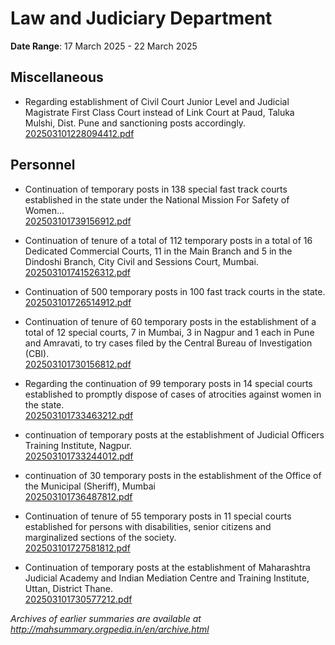 # Law and Judiciary Department

**Date Range**: 17 March 2025 - 22 March 2025


## Miscellaneous
- Regarding establishment of Civil Court Junior Level and Judicial Magistrate First Class Court instead of Link Court at Paud, Taluka Mulshi, Dist. Pune and sanctioning posts accordingly.\
  [202503101228094412.pdf](https://gr.maharashtra.gov.in/Site/Upload/Government%20Resolutions/English/202503101228094412.pdf)

## Personnel
- Continuation of temporary posts in 138 special fast track courts established in the state under the National Mission For Safety of Women...\
  [202503101739156912.pdf](https://gr.maharashtra.gov.in/Site/Upload/Government%20Resolutions/English/202503101739156912.pdf)

- Continuation of tenure of a total of 112 temporary posts in a total of 16 Dedicated Commercial Courts, 11 in the Main Branch and 5 in the Dindoshi Branch, City Civil and Sessions Court, Mumbai.\
  [202503101741526312.pdf](https://gr.maharashtra.gov.in/Site/Upload/Government%20Resolutions/English/202503101741526312.pdf)

- Continuation of 500 temporary posts in 100 fast track courts in the state.\
  [202503101726514912.pdf](https://gr.maharashtra.gov.in/Site/Upload/Government%20Resolutions/English/202503101726514912.pdf)

- Continuation of tenure of 60 temporary posts in the establishment of a total of 12 special courts, 7 in Mumbai, 3 in Nagpur and 1 each in Pune and Amravati, to try cases filed by the Central Bureau of Investigation (CBI).\
  [202503101730156812.pdf](https://gr.maharashtra.gov.in/Site/Upload/Government%20Resolutions/English/202503101730156812.pdf)

- Regarding the continuation of 99 temporary posts in 14 special courts established to promptly dispose of cases of atrocities against women in the state.\
  [202503101733463212.pdf](https://gr.maharashtra.gov.in/Site/Upload/Government%20Resolutions/English/202503101733463212.pdf)

- continuation of temporary posts at the establishment of Judicial Officers Training Institute, Nagpur.\
  [202503101733244012.pdf](https://gr.maharashtra.gov.in/Site/Upload/Government%20Resolutions/English/202503101733244012.pdf)

- continuation of 30 temporary posts in the establishment of the Office of the Municipal (Sheriff), Mumbai\
  [202503101736487812.pdf](https://gr.maharashtra.gov.in/Site/Upload/Government%20Resolutions/English/202503101736487812.pdf)

- Continuation of tenure of 55 temporary posts in 11 special courts established for persons with disabilities, senior citizens and marginalized sections of the society.\
  [202503101727581812.pdf](https://gr.maharashtra.gov.in/Site/Upload/Government%20Resolutions/English/202503101727581812.pdf)

- Continuation of temporary posts at the establishment of Maharashtra Judicial Academy and Indian Mediation Centre and Training Institute, Uttan, District Thane.\
  [202503101730577212.pdf](https://gr.maharashtra.gov.in/Site/Upload/Government%20Resolutions/English/202503101730577212.pdf)


*Archives of earlier summaries are available at http://mahsummary.orgpedia.in/en/archive.html*